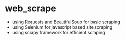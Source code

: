# web_scrape
- using Requests and BeautifulSoup for basic scraping
- using Selenium for javascript based site scraping
- using scrapy framework for efficient scraping

